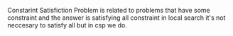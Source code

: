 Constarint Satisfiction Problem is related to problems that have some constraint and the answer is satisfying all constraint in local search it's not neccesary to satisfy all but in csp we do.
